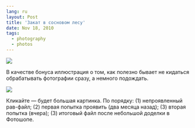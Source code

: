 ```yaml
---
lang: ru
layout: Post
title: 'Закат в сосновом лесу'
date: Nov 18, 2010
tags:
  - photography
  - photos
---
```


![](photo://2010-09-25_5D_0945_Artem_Sapegin)

В качестве бонуса иллюстрация о том, как полезно бывает не кидаться обрабатывать фотографии сразу, а немного подождать.

<!--more-->

![](/images/blog/2010-09-25-5D-0945-Artem-Sapegin-history.jpg)

Кликайте — будет большая картинка. По порядку: (1) непроявленный рав-файл; (2) первая попытка проявить (два месяца назад); (3) вторая попытка (вчера); (3) итоговый файл после небольшой доделки в Фотошопе.
